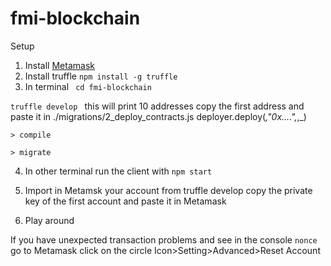 # fmi-blockchain

Setup
1. Install [Metamask](https://chrome.google.com/webstore/detail/metamask/nkbihfbeogaeaoehlefnkodbefgpgknn)
2. Install truffle `npm install -g truffle` 
3. In terminal 
` cd fmi-blockchain`

  `truffle develop ` this will print 10 addresses copy the first address and paste it in ./migrations/2_deploy_contracts.js deployer.deploy(_,"0x....",_,_)

  `> compile`
  
  `> migrate`

4. In other terminal run the client with
    `npm start`
5. Import in Metamsk your account from truffle develop copy the private key of the first account and paste it in Metamask

6. Play around

If you have unexpected transaction problems and see in the console `nonce` go to Metamask click on the circle Icon>Setting>Advanced>Reset Account
